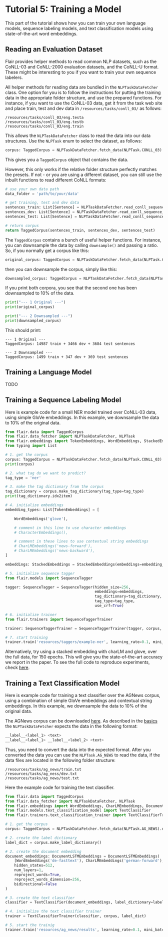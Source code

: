 # Tutorial 5: Training a Model

This part of the tutorial shows how you can train your own language models, sequence labeling models, and text 
classification models using state-of-the-art word embeddings. 

## Reading an Evaluation Dataset

Flair provides helper methods to read common NLP datasets, such as the CoNLL-03 and CoNLL-2000 evaluation datasets, 
and the CoNLL-U format. These might be interesting to you if you want to train your own sequence labelers. 

All helper methods for reading data are bundled in the `NLPTaskDataFetcher` class. One option for you is to follow 
the instructions for putting the training data in the appropriate folder structure, and use the prepared functions. 
For instance, if you want to use the CoNLL-03 data, get it from the task web site and place train, test and dev data
in `/resources/tasks/conll_03/` as follows: 

```
/resources/tasks/conll_03/eng.testa
/resources/tasks/conll_03/eng.testb
/resources/tasks/conll_03/eng.train
```

This allows the `NLPTaskDataFetcher` class to read the data into our data structures. Use the `NLPTask` enum to select 
the dataset, as follows: 

```python
corpus: TaggedCorpus = NLPTaskDataFetcher.fetch_data(NLPTask.CONLL_03)
```

This gives you a `TaggedCorpus` object that contains the data. 

However, this only works if the relative folder structure perfectly matches the presets. If not - or you are using 
a different dataset, you can still use the inbuilt functions to read different CoNLL formats:

```python
# use your own data path
data_folder = 'path/to/your/data'

# get training, test and dev data
sentences_train: List[Sentence] = NLPTaskDataFetcher.read_conll_sequence_labeling_data(data_folder + '/eng.train')
sentences_dev: List[Sentence] = NLPTaskDataFetcher.read_conll_sequence_labeling_data(data_folder + '/eng.testa')
sentences_test: List[Sentence] = NLPTaskDataFetcher.read_conll_sequence_labeling_data(data_folder + '/eng.testb')

# return corpus
return TaggedCorpus(sentences_train, sentences_dev, sentences_test)
```

The `TaggedCorpus` contains a bunch of useful helper functions. For instance, you can downsample the data by calling
`downsample()` and passing a ratio. So, if you normally get a corpus like this:

```python
original_corpus: TaggedCorpus = NLPTaskDataFetcher.fetch_data(NLPTask.CONLL_03)
```

then you can downsample the corpus, simply like this: 

```python
downsampled_corpus: TaggedCorpus = NLPTaskDataFetcher.fetch_data(NLPTask.CONLL_03).downsample(0.1)
```

If you print both corpora, you see that the second one has been downsampled to 10% of the data. 

```python
print("--- 1 Original ---")
print(original_corpus)

print("--- 2 Downsampled ---")
print(downsampled_corpus)
```

This should print: 

```console
--- 1 Original ---
TaggedCorpus: 14987 train + 3466 dev + 3684 test sentences

--- 2 Downsampled ---
TaggedCorpus: 1499 train + 347 dev + 369 test sentences
```

## Training a Language Model

TODO

## Training a Sequence Labeling Model

Here is example code for a small NER model trained over CoNLL-03 data, using simple GloVe embeddings.
In this example, we downsample the data to 10% of the original data. 

```python
from flair.data import TaggedCorpus
from flair.data_fetcher import NLPTaskDataFetcher, NLPTask
from flair.embeddings import TokenEmbeddings, WordEmbeddings, StackedEmbeddings, CharLMEmbeddings, CharacterEmbeddings
from typing import List

# 1. get the corpus
corpus: TaggedCorpus = NLPTaskDataFetcher.fetch_data(NLPTask.CONLL_03).downsample(0.1)
print(corpus)

# 2. what tag do we want to predict?
tag_type = 'ner'

# 3. make the tag dictionary from the corpus
tag_dictionary = corpus.make_tag_dictionary(tag_type=tag_type)
print(tag_dictionary.idx2item)

# 4. initialize embeddings
embedding_types: List[TokenEmbeddings] = [

    WordEmbeddings('glove'),

    # comment in this line to use character embeddings
    # CharacterEmbeddings(),

    # comment in these lines to use contextual string embeddings
    # CharLMEmbeddings('news-forward'),
    # CharLMEmbeddings('news-backward'),
]

embeddings: StackedEmbeddings = StackedEmbeddings(embeddings=embedding_types)

# 5. initialize sequence tagger
from flair.models import SequenceTagger

tagger: SequenceTagger = SequenceTagger(hidden_size=256,
                                        embeddings=embeddings,
                                        tag_dictionary=tag_dictionary,
                                        tag_type=tag_type,
                                        use_crf=True)

# 6. initialize trainer
from flair.trainers import SequenceTaggerTrainer

trainer: SequenceTaggerTrainer = SequenceTaggerTrainer(tagger, corpus, test_mode=True)

# 7. start training
trainer.train('resources/taggers/example-ner', learning_rate=0.1, mini_batch_size=32, max_epochs=150)
```

Alternatively, try using a stacked embedding with charLM and glove, over the full data, for 150 epochs.
This will give you the state-of-the-art accuracy we report in the paper. To see the full code to reproduce experiments, 
check [here](/resources/docs/EXPERIMENTS.md). 

## Training a Text Classification Model

Here is example code for training a text classifier over the AGNews corpus, using  a combination of simple GloVe 
embeddings and contextual string embeddings. In this example, we downsample the data to 10% of the original data. 

The AGNews corpus can be downloaded [here](https://www.di.unipi.it/~gulli/AG_corpus_of_news_articles.html). As 
described in the [basics](/resources/docs/TUTORIAL_BASICS.md) the `NLPTaskDataFetcher` expects the data in the 
following format:
```bash
__label__<label_1> <text>
__label__<label_1> __label__<label_2> <text>
```
Thus, you need to convert the data into the expected format. After you converted the data you can use the
`NLPTask.AG_NEWS` to read the data, if the data files are located in the following folder structure:
```
/resources/tasks/ag_news/train.txt
/resources/tasks/ag_ness/dev.txt
/resources/tasks/ag_news/test.txt
```

Here the example code for training the text classifier.
```python
from flair.data import TaggedCorpus
from flair.data_fetcher import NLPTaskDataFetcher, NLPTask
from flair.embeddings import WordEmbeddings, CharLMEmbeddings, DocumentLSTMEmbeddings
from flair.models.text_classification_model import TextClassifier
from flair.trainers.text_classification_trainer import TextClassifierTrainer

# 1. get the corpus
corpus: TaggedCorpus = NLPTaskDataFetcher.fetch_data(NLPTask.AG_NEWS).downsample(0.1)

# 2. create the label dictionary
label_dict = corpus.make_label_dictionary()

# 2. create the document embedding
document_embeddings: DocumentLSTMEmbeddings = DocumentLSTMEmbeddings(
    [WordEmbeddings('de-fasttext'), CharLMEmbeddings('german-forward'), CharLMEmbeddings('german-backward')],
    hidden_states=512,
    num_layers=1,
    reproject_words=True,
    reproject_words_dimension=256,
    bidirectional=False
)

# 3. create the text classifier
classifier = TextClassifier(document_embeddings, label_dictionary=label_dict, multi_label=False)

# 4. initialize the text classifier trainer
trainer = TextClassifierTrainer(classifier, corpus, label_dict)

# 5. start the trainig
trainer.train('resources/ag_news/results', learning_rate=0.1, mini_batch_size=32, max_epochs=150, embeddings_in_memory=False, anneal_factor=0.5, patience=10) 
```